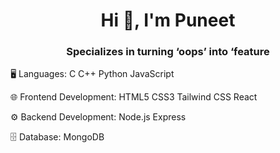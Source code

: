 <h1 align="center">Hi 👋, I'm Puneet</h1>
<h3 align="center">Specializes in turning ‘oops’ into ‘feature</h3>

🖥️ Languages:
C C++ Python JavaScript

🌐 Frontend Development:
HTML5 CSS3 Tailwind CSS React

⚙️ Backend Development:
Node.js Express

🗄️ Database:
MongoDB
